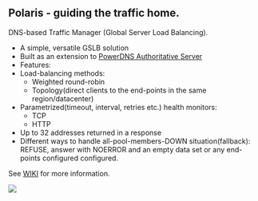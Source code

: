 ## Polaris - guiding the traffic home.

DNS-based Traffic Manager (Global Server Load Balancing).

* A simple, versatile GSLB solution
* Built as an extension to [PowerDNS Authoritative Server](https://www.powerdns.com/auth.html)
* Features:
 * Load-balancing methods:
   * Weighted round-robin
    * Topology(direct clients to the end-points in the same region/datacenter)
 * Parametrized(timeout, interval, retries etc.) health monitors:
    * TCP
     * HTTP
 * Up to 32 addresses returned in a response
 * Different ways to handle all-pool-members-DOWN situation(fallback): REFUSE, answer with NOERROR and an empty data set or any end-points configured configured.

See [WIKI](https://github.com/polaris-gslb/polaris-core/wiki) for more information.

![](https://github.com/polaris-gslb/polaris-core/wiki/overview.jpg)

